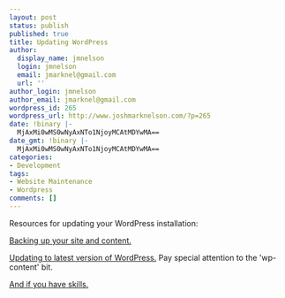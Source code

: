 ```yaml
---
layout: post
status: publish
published: true
title: Updating WordPress
author:
  display_name: jmnelson
  login: jmnelson
  email: jmarknel@gmail.com
  url: ''
author_login: jmnelson
author_email: jmarknel@gmail.com
wordpress_id: 265
wordpress_url: http://www.joshmarknelson.com/?p=265
date: !binary |-
  MjAxMi0wMS0wNyAxNTo1NjoyMCAtMDYwMA==
date_gmt: !binary |-
  MjAxMi0wMS0wNyAxNTo1NjoyMCAtMDYwMA==
categories:
- Development
tags:
- Website Maintenance
- Wordpress
comments: []
---
```

<p>Resources for updating your WordPress installation:</p>
<p><a href="http://codex.wordpress.org/WordPress_Backups">Backing up your site and content.</a></p>
<p><a href="http://codex.wordpress.org/Updating_WordPress">Updating to latest version of WordPress.</a> Pay special attention to the 'wp-content' bit.</p>
<p><a href="http://codex.wordpress.org/UNIX_Shell_Skills">And if you have skills.</a></p>
